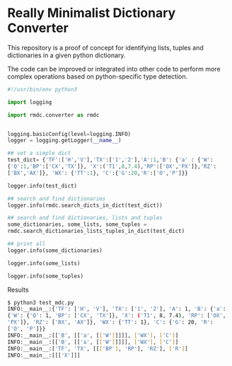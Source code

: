 <style>
  code {
    white-space : pre-wrap !important;
    word-break: break-word;
  }
</style>


# Really Minimalist Dictionary Converter

This repository is a proof of concept for identifying lists, tuples and dictionaries in a given python dictionary.

The code can be improved or integrated into other code to perform more complex operations based on python-specific type detection.

```python
#!/usr/bin/env python3

import logging

import rmdc.converter as rmdc


logging.basicConfig(level=logging.INFO)
logger = logging.getLogger(__name__)

## set a simple dict
test_dict= {'TF':['H','V'],'TX':['1','2'],'A':1,'B': {'a' : {'W': {'Q':1,'BP':['CX','TX']}, 'X':('T1',8,7.4),'RP':['OX','PX']},'RZ':['BX','AX']}, 'WX': {'TT':1}, 'C':{'G':20,'R':['O','P']}}

logger.info(test_dict)

## search and find dictionaries 
logger.info(rmdc.search_dicts_in_dict(test_dict))

## search and find dictionaries, lists and tuples
some_dictionaries, some_lists, some_tuples = rmdc.search_dictionaries_lists_tuples_in_dict(test_dict)

## print all
logger.info(some_dictionaries)

logger.info(some_lists)

logger.info(some_tuples)
```

Results

```bash
$ python3 test_mdc.py
INFO:__main__:{'TF': ['H', 'V'], 'TX': ['1', '2'], 'A': 1, 'B': {'a': {'W': {'Q': 1, 'BP': ['CX', 'TX']}, 'X': ('T1', 8, 7.4), 'RP': ['OX', 'PX']}, 'RZ': ['BX', 'AX']}, 'WX': {'TT': 1}, 'C': {'G': 20, 'R': ['O', 'P']}}
INFO:__main__:[['B', [['a', [['W']]]]], ['WX'], ['C']]
INFO:__main__:[['B', [['a', [['W']]]]], ['WX'], ['C']]
INFO:__main__:['TF', 'TX', [[['BP'], 'RP'], 'RZ'], ['R']]
INFO:__main__:[[['X']]]

```